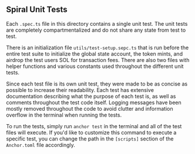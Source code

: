## Spiral Unit Tests

Each `.spec.ts` file in this directory contains a single unit test. The unit tests are completely compartmentalized and do not share any state from test to test. 

There is an initialization file `utils/test-setup.sepc.ts` that is run before the entire test suite to initialize the global state account, the token mints, and airdrop the test users SOL for transaction fees. There are also two files with helper functions and various constants used throughout the different unit tests. 

Since each test file is its own unit test, they were made to be as concise as possible to increase their readability. Each test has extensive documentation describing what the purpose of each test is, as well as comments throughout the test code itself. Logging messages have been mostly removed throughout the code to avoid clutter and information overflow in the terminal when running the tests.

To run the tests, simply run `anchor test` in the terminal and all of the test files will execute. If you'd like to customize this command to execute a specific test, you can change the path in the `[scripts]` section of the `Anchor.toml` file accordingly.